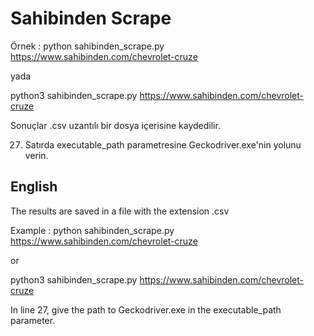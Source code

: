 # Sahibinden Scrape
Örnek : python sahibinden_scrape.py https://www.sahibinden.com/chevrolet-cruze

yada

python3 sahibinden_scrape.py https://www.sahibinden.com/chevrolet-cruze

Sonuçlar .csv uzantılı bir dosya içerisine kaydedilir.

27. Satırda executable_path parametresine Geckodriver.exe'nin yolunu verin.


## English
The results are saved in a file with the extension .csv

Example : python sahibinden_scrape.py https://www.sahibinden.com/chevrolet-cruze

or

python3 sahibinden_scrape.py https://www.sahibinden.com/chevrolet-cruze

In line 27, give the path to Geckodriver.exe in the executable_path parameter.

